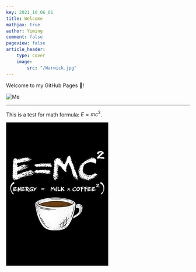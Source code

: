 ```yaml
---
key: 2021_10_06_01
title: Welcome
mathjax: true
author: Yiming
comment: false
pageview: false
article_header:
    type: cover
    image:
        src: "/Warwick.jpg"
---
```


Welcome to my GitHub Pages :wave:!

![Me](/posts.assets/2020-10-06-welcome.assets/me.jpg)

----

This is a test for math formula: $E = mc^2$.

![Energy](/posts.assets/2020-10-06-welcome.assets/EMC2.jpg)

